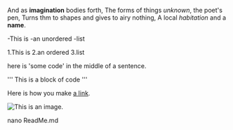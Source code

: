 And as **imagination** bodies forth,
The forms of things *unknown*, the poet's pen,
Turns thm to shapes and gives to airy nothing,
A local *habitation* and a **name**.

-This is 
-an unordered 
-list

1.This is
2.an ordered
3.list

here is 'some code' in the middle of a sentence.

'''
This is 
a block
of code
'''

Here is how you make [a link](https://www.wikipedia.org/).

![This is an image.](https://github.com/yihui/xaringan/releases/download/v0.0.2/karl-moustache.jpg)

nano ReadMe.md
